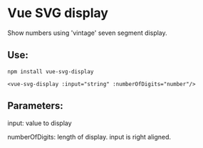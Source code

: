 # Vue SVG display
Show numbers using 'vintage' seven segment display.

## Use:
```npm install vue-svg-display```

```<vue-svg-display :input="string" :numberOfDigits="number"/>```

## Parameters:

input: value to display

numberOfDigits: length of display. input is right aligned.
